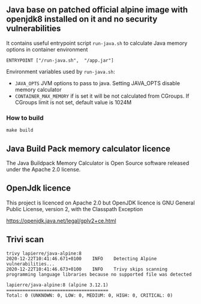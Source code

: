 ## Java base on patched official alpine image with openjdk8 installed on it and no security vulnerabilities 

It contains useful entrypoint script `run-java.sh` to calculate Java memory options in container environment 

````
ENTRYPOINT ["/run-java.sh",  "/app.jar"]
````

Environment variables used by `run-java.sh`:

- `JAVA_OPTS` JVM options to pass to java. Setting JAVA_OPTS disable memory calculator
- `CONTAINER_MAX_MEMORY` if is set it will be not calculated from CGroups. If CGroups limit is not set, default value is 1024M

### How to build

```make build```

## Java Build Pack memory calculator licence

The Java Buildpack Memory Calculator is Open Source software released under the Apache 2.0 license.

## OpenJdk licence

This project is licenced on Apache 2.0 but OpenJDK licence is
GNU General Public License, version 2, with the Classpath Exception

https://openjdk.java.net/legal/gplv2+ce.html

## Trivi scan

```
trivy lapierre/java-alpine:8
2020-12-22T10:41:46.671+0100	INFO	Detecting Alpine vulnerabilities...
2020-12-22T10:41:46.673+0100	INFO	Trivy skips scanning programming language libraries because no supported file was detected

lapierre/java-alpine:8 (alpine 3.12.1)
======================================
Total: 0 (UNKNOWN: 0, LOW: 0, MEDIUM: 0, HIGH: 0, CRITICAL: 0)

```
